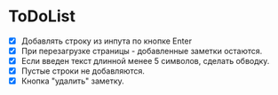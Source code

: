 # ToDoList
-[x] Добавлять строку из инпута по кнопке Enter
-[x] При перезагрузке страницы - добавленные заметки остаются. 
-[x] Если введен текст длинной менее 5 символов, сделать обводку.
-[x] Пустые строки не добавляются.
-[x] Кнопка "удалить" заметку.
